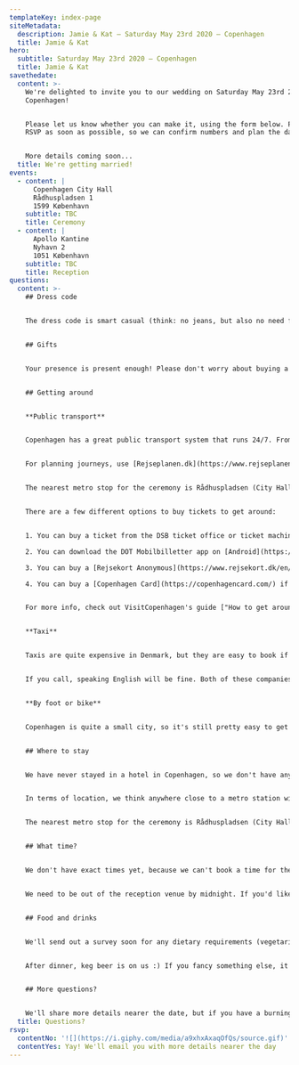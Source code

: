 ```yaml
---
templateKey: index-page
siteMetadata:
  description: Jamie & Kat — Saturday May 23rd 2020 — Copenhagen
  title: Jamie & Kat
hero:
  subtitle: Saturday May 23rd 2020 — Copenhagen
  title: Jamie & Kat
savethedate:
  content: >-
    We're delighted to invite you to our wedding on Saturday May 23rd 2020 in
    Copenhagen!


    Please let us know whether you can make it, using the form below. Please
    RSVP as soon as possible, so we can confirm numbers and plan the day.


    More details coming soon...
  title: We're getting married!
events:
  - content: |
      Copenhagen City Hall
      Rådhuspladsen 1
      1599 København
    subtitle: TBC
    title: Ceremony
  - content: |
      Apollo Kantine
      Nyhavn 2
      1051 København
    subtitle: TBC
    title: Reception
questions:
  content: >-
    ## Dress code


    The dress code is smart casual (think: no jeans, but also no need for a full suit or a fancy wedding hat!).


    ## Gifts


    Your presence is present enough! Please don't worry about buying a gift.


    ## Getting around


    **Public transport**


    Copenhagen has a great public transport system that runs 24/7. From the airport you can get the Metro, regional train, or bus into the city centre.


    For planning journeys, use [Rejseplanen.dk](https://www.rejseplanen.dk/webapp/index.html?language=en_EN) or the [Android](https://play.google.com/store/apps/details?id=de.hafas.android.rejseplanen&hl=en_US) or [iOS](https://apps.apple.com/us/app/rejseplanen/id317007942) app. (Heads up: Central station is called "Kobenhavn H")


    The nearest metro stop for the ceremony is Rådhuspladsen (City Hall Square). For the reception it's Kongens Nytorv (which is also where all the metro lines connect).


    There are a few different options to buy tickets to get around:


    1. You can buy a ticket from the DSB ticket office or ticket machines

    2. You can download the DOT Mobilbilletter app on [Android](https://play.google.com/store/apps/details?id=dk.unwire.projects.dmm) or [iOS](https://apps.apple.com/se/app/dot-mobilbilletter/id494862453)

    3. You can buy a [Rejsekort Anonymous](https://www.rejsekort.dk/en/Bestil/Rejsekort-anonymt) from the DSB ticket office at the airport (this works like an Oyster card, and makes journeys cheaper than a physical or mobile ticket)

    4. You can buy a [Copenhagen Card](https://copenhagencard.com/) if you plan on doing some sighseeing while you're here


    For more info, check out VisitCopenhagen's guide ["How to get around in Copenhagen"](https://www.visitcopenhagen.com/copenhagen/planning/transportation)


    **Taxi**


    Taxis are quite expensive in Denmark, but they are easy to book if you need one. The biggest companies are [Taxa](https://www.taxa.dk/en/) or [Dantaxi](https://dantaxi4x48.dk/english)


    If you call, speaking English will be fine. Both of these companies also have an app that you can book on. (There is no Uber/Lyft etc. in Copenhagen.)


    **By foot or bike**


    Copenhagen is quite a small city, so it's still pretty easy to get around by foot or by bike. You can hire a bike for an extended period of time from a lot of bike shops, or you can get a [Donkey Bike](https://www.donkey.bike/cities/bike-rental-copenhagen/) or an electric [City Bike](https://bycyklen.dk/en/). If you're feeling brave you can also rent a [Lime scooter](https://www.li.me/en-us/home)!


    ## Where to stay


    We have never stayed in a hotel in Copenhagen, so we don't have any personal recommendations.


    In terms of location, we think anywhere close to a metro station will be a good bet, since it's so quick and runs 24/7.


    The nearest metro stop for the ceremony is Rådhuspladsen (City Hall Square). For the reception it's Kongens Nytorv (which is also where all the metro lines connect).


    ## What time?


    We don't have exact times yet, because we can't book a time for the ceremony until four months before the date. We'll let you know as soon as we can.


    We need to be out of the reception venue by midnight. If you'd like to keep the party going, we can always go out in the city after that...


    ## Food and drinks


    We'll send out a survey soon for any dietary requirements (vegetarian, allergies etc). We have drinks covered for dinner (wine, beer or soft drinks).


    After dinner, keg beer is on us :) If you fancy something else, it'll be a cash bar.


    ## More questions?


    We'll share more details nearer the date, but if you have a burning question you can email us at [hello@katandjamie2020.com](mailto:hello@katandjamie2020.com)
  title: Questions?
rsvp:
  contentNo: '![](https://i.giphy.com/media/a9xhxAxaqOfQs/source.gif)'
  contentYes: Yay! We'll email you with more details nearer the day
---
```


